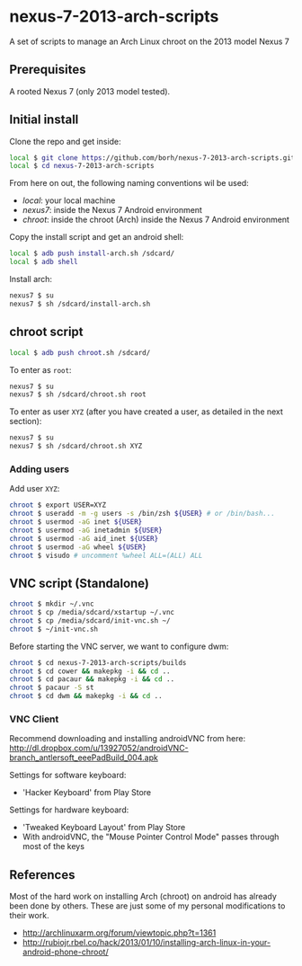# nexus-7-2013-arch-scripts

A set of scripts to manage an Arch Linux chroot on the 2013 model Nexus 7

## Prerequisites

A rooted Nexus 7 (only 2013 model tested).

## Initial install

Clone the repo and get inside:

```bash
local $ git clone https://github.com/borh/nexus-7-2013-arch-scripts.git
local $ cd nexus-7-2013-arch-scripts
```

From here on out, the following naming conventions wil be used:

-   _local_: your local machine
-   _nexus7_: inside the Nexus 7 Android environment
-   _chroot_: inside the chroot (Arch) inside the Nexus 7 Android environment

Copy the install script and get an android shell:

```bash
local $ adb push install-arch.sh /sdcard/
local $ adb shell
```

Install arch:

```bash
nexus7 $ su
nexus7 $ sh /sdcard/install-arch.sh
```

## chroot script

```bash
local $ adb push chroot.sh /sdcard/
```

To enter as `root`:

```bash
nexus7 $ su
nexus7 $ sh /sdcard/chroot.sh root
```

To enter as user `XYZ` (after you have created a user, as detailed in the next section):

```bash
nexus7 $ su
nexus7 $ sh /sdcard/chroot.sh XYZ
```

### Adding users

Add user `XYZ`:

```bash
chroot $ export USER=XYZ
chroot $ useradd -m -g users -s /bin/zsh ${USER} # or /bin/bash...
chroot $ usermod -aG inet ${USER}
chroot $ usermod -aG inetadmin ${USER}
chroot $ usermod -aG aid_inet ${USER}
chroot $ usermod -aG wheel ${USER}
chroot $ visudo # uncomment %wheel ALL=(ALL) ALL
```

## VNC script (Standalone)

```bash
chroot $ mkdir ~/.vnc
chroot $ cp /media/sdcard/xstartup ~/.vnc
chroot $ cp /media/sdcard/init-vnc.sh ~/
chroot $ ~/init-vnc.sh
```

Before starting the VNC server, we want to configure dwm:

```bash
chroot $ cd nexus-7-2013-arch-scripts/builds
chroot $ cd cower && makepkg -i && cd ..
chroot $ cd pacaur && makepkg -i && cd ..
chroot $ pacaur -S st
chroot $ cd dwm && makepkg -i && cd ..
```

### VNC Client

Recommend downloading and installing androidVNC from here: http://dl.dropbox.com/u/13927052/androidVNC-branch_antlersoft_eeePadBuild_004.apk

Settings for software keyboard:

-  'Hacker Keyboard' from Play Store

Settings for hardware keyboard:

-  'Tweaked Keyboard Layout' from Play Store
-  With androidVNC, the "Mouse Pointer Control Mode" passes through most of the keys

## References

Most of the hard work on installing Arch (chroot) on android has already been done by others.
These are just some of my personal modifications to their work.

-   http://archlinuxarm.org/forum/viewtopic.php?t=1361
-   http://rubiojr.rbel.co/hack/2013/01/10/installing-arch-linux-in-your-android-phone-chroot/
